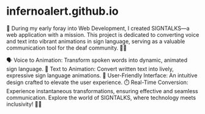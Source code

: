 # infernoalert.github.io


🚀 During my early foray into Web Development, I created SIGNTALKS—a web application with a mission. This project is dedicated to converting voice and text into vibrant animations in sign language, serving as a valuable communication tool for the deaf community. 🤲🌐

🗣️ Voice to Animation: Transform spoken words into dynamic, animated sign language.
📝 Text to Animation: Convert written text into lively, expressive sign language animations.
🌈 User-Friendly Interface: An intuitive design crafted to elevate the user experience.
⏱️ Real-Time Conversion: Experience instantaneous transformations, ensuring effective and seamless communication. Explore the world of SIGNTALKS, where technology meets inclusivity! 🌟🤟 
